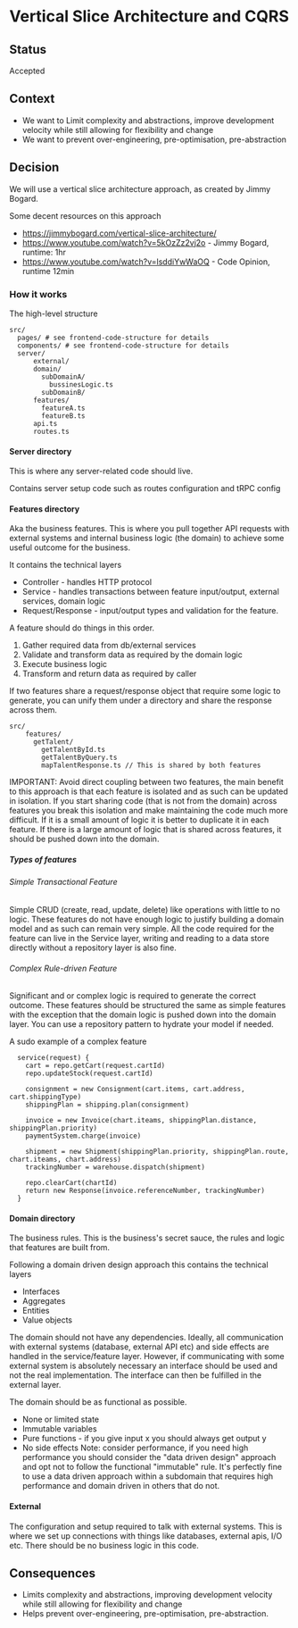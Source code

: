 # Vertical Slice Architecture and CQRS

## Status
Accepted

## Context
- We want to Limit complexity and abstractions, improve development velocity while still allowing for flexibility and change
- We want to prevent over-engineering, pre-optimisation, pre-abstraction

## Decision
We will use a vertical slice architecture approach, as created by Jimmy Bogard.

Some decent resources on this approach 
* https://jimmybogard.com/vertical-slice-architecture/
* https://www.youtube.com/watch?v=5kOzZz2vj2o - Jimmy Bogard, runtime: 1hr
* https://www.youtube.com/watch?v=lsddiYwWaOQ - Code Opinion, runtime 12min

### How it works

The high-level structure
```
src/
  pages/ # see frontend-code-structure for details
  components/ # see frontend-code-structure for details
  server/
      external/
      domain/
        subDomainA/
          bussinesLogic.ts
        subDomainB/
      features/
        featureA.ts
        featureB.ts
      api.ts
      routes.ts
```

#### Server directory 
This is where any server-related code should live.

Contains server setup code such as routes configuration and tRPC config


#### Features directory
Aka the business features. This is where you pull together API requests with 
external systems and internal business logic (the domain) to achieve some 
useful outcome for the business.


It contains the technical layers
* Controller - handles HTTP protocol
* Service - handles transactions between feature input/output, external services, domain logic
* Request/Response - input/output types and validation for the feature.
 
A feature should do things in this order.

1. Gather required data from db/external services
2. Validate and transform data as required by the domain logic
3. Execute business logic
4. Transform and return data as required by caller

If two features share a request/response object that require some logic to 
generate, you can unify them under a directory
and share the response across them.

```
src/
    features/
      getTalent/
        getTalentById.ts
        getTalentByQuery.ts
        mapTalentResponse.ts // This is shared by both features
```


IMPORTANT:
Avoid direct coupling between two features, the main benefit to this approach is 
that each feature is isolated and as such can be updated in isolation. 
If you start sharing code (that is not from the domain) across features you 
break this isolation and make maintaining the code much more difficult. 
If it is a small amount of logic it is better to duplicate it in each feature. 
If there is a large amount of logic that is shared across features, 
it should be pushed down into the domain.

##### Types of features
###### Simple Transactional Feature
Simple CRUD (create, read, update, delete) like operations with little to no logic.
These features do not have enough logic to justify building a domain model and as 
such can remain very simple. All the code required for the feature can live in the 
Service layer, writing and reading to a data store directly without a repository 
layer is also fine.

###### Complex Rule-driven Feature
Significant and or complex logic is required to generate the correct outcome.
These features should be structured the same as simple features with the exception 
that the domain logic is pushed down into the domain layer. You can use a repository pattern to 
hydrate your model if needed.

A sudo example of a complex feature
```
  service(request) {
    cart = repo.getCart(request.cartId)
    repo.updateStock(request.cartId)
    
    consignment = new Consignment(cart.items, cart.address, cart.shippingType)
    shippingPlan = shipping.plan(consignment)
    
    invoice = new Invoice(chart.iteams, shippingPlan.distance, shippingPlan.priority)
    paymentSystem.charge(invoice)
    
    shipment = new Shipment(shippingPlan.priority, shippingPlan.route, chart.iteams, chart.address)
    trackingNumber = warehouse.dispatch(shipment)
    
    repo.clearCart(chartId)
    return new Response(invoice.referenceNumber, trackingNumber)
  }
```

#### Domain directory

The business rules. This is the business's secret sauce, the rules and 
logic that features are built from.


Following a domain driven design approach this contains the technical layers
* Interfaces
* Aggregates
* Entities
* Value objects

The domain should not have any dependencies. Ideally, all communication with 
external systems (database, external API etc) and side effects
are handled in the service/feature layer. However, if communicating with some 
external system is absolutely necessary an interface should be used and not the real 
implementation. The interface can then be fulfilled in the external layer.


The domain should be as functional as possible.
* None or limited state
* Immutable variables
* Pure functions - if you give input x you should always get output y
* No side effects
Note: consider performance, if you need high performance you should consider the "data driven design"
approach and opt not to follow the functional "immutable" rule. It's perfectly fine to use a data driven approach
within a subdomain that requires high performance and domain driven in others that do not. 


#### External
The configuration and setup required to talk with external systems.
This is where we set up connections with things like databases, external apis, I/O etc. 
There should be no business logic in this code.

## Consequences

* Limits complexity and abstractions, improving development velocity while still allowing for flexibility and change
* Helps prevent over-engineering, pre-optimisation, pre-abstraction. 
